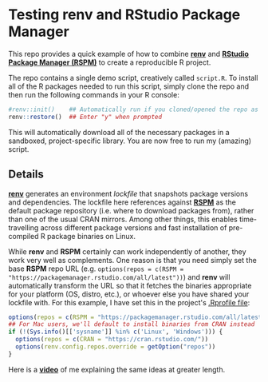# Testing renv and RStudio Package Manager

This repo provides a quick example of how to combine [**renv**](https://rstudio.github.io/renv/) and [**RStudio Package Manager (RSPM)**](https://packagemanager.rstudio.com/) to create a reproducible R project.

The repo contains a single demo script, creatively called `script.R`. To install all of the R packages needed to run this script, simply clone the repo and then run the following commands in your R console:

```r
#renv::init()    ## Automatically run if you cloned/opened the repo as an RStudio project
renv::restore()  ## Enter "y" when prompted
```
This will automatically download all of the necessary packages in a sandboxed, project-specific library. You are now free to run my (amazing) script.

## Details

[**renv**](https://rstudio.github.io/renv/) generates an environment *lockfile* that snapshots package versions and dependencies. The lockfile here references against [**RSPM**](https://packagemanager.rstudio.com/) as the default package repository (i.e. where to download packages from), rather than one of the usual CRAN mirrors. Among other things, this enables time-travelling across different package versions and fast installation of pre-compiled R package binaries on Linux. 

While **renv** and **RSPM** certainly can work independently of another, they work very well as complements. One reason is that you need simply set the base **RSPM** repo URL (e.g. `options(repos = c(RSPM = "https://packagemanager.rstudio.com/all/latest"))`) and **renv** will automatically transform the URL so that it fetches the binaries appropriate for your platform (OS, distro, etc.), or whoever else you have shared your lockfile with. For this example, I have set this in the project's [.Rprofile file](https://github.com/grantmcdermott/renv-rspm/blob/master/.Rprofile):

```r
options(repos = c(RSPM = "https://packagemanager.rstudio.com/all/latest"))
## For Mac users, we'll default to install binaries from CRAN instead
if (!(Sys.info()[['sysname']] %in% c('Linux', 'Windows'))) {
  options(repos = c(CRAN = "https://cran.rstudio.com/"))
  options(renv.config.repos.override = getOption("repos"))
}
```

Here is a [**video**](https://www.periscope.tv/grant_mcdermott/1lPJqLjlVAAGb) of me explaining the same ideas at greater length.
